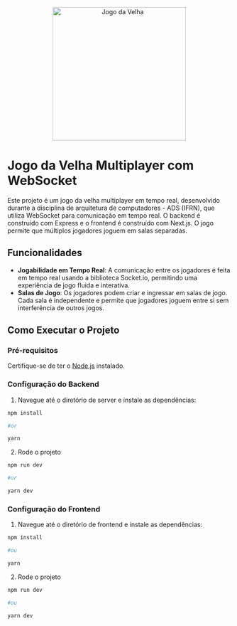 <p align="center">
  <img src="https://upload.wikimedia.org/wikipedia/commons/thumb/8/89/Jogo_da_velha_-_tic_tac_toe.png/709px-Jogo_da_velha_-_tic_tac_toe.png" alt="Jogo da Velha" width="300"/>
</p>

# Jogo da Velha Multiplayer com WebSocket

Este projeto é um jogo da velha multiplayer em tempo real, desenvolvido durante a disciplina de arquitetura de computadores - ADS (IFRN), que utiliza WebSocket para comunicação em tempo real. O backend é construído com Express e o frontend é construído com Next.js. O jogo permite que múltiplos jogadores joguem em salas separadas.

## Funcionalidades

- **Jogabilidade em Tempo Real**: A comunicação entre os jogadores é feita em tempo real usando a biblioteca Socket.io, permitindo uma experiência de jogo fluida e interativa.
- **Salas de Jogo**: Os jogadores podem criar e ingressar em salas de jogo. Cada sala é independente e permite que jogadores joguem entre si sem interferência de outros jogos.

## Como Executar o Projeto

### Pré-requisitos

Certifique-se de ter o [Node.js](https://nodejs.org/) instalado.

### Configuração do Backend

1. Navegue até o diretório de server e instale as dependências:

```bash
npm install

#or

yarn
```

2. Rode o projeto

```bash
npm run dev

#or

yarn dev
```

### Configuração do Frontend

1. Navegue até o diretório de frontend e instale as dependências:

```bash
npm install

#ou

yarn
```

2. Rode o projeto

```bash
npm run dev

#ou

yarn dev
```